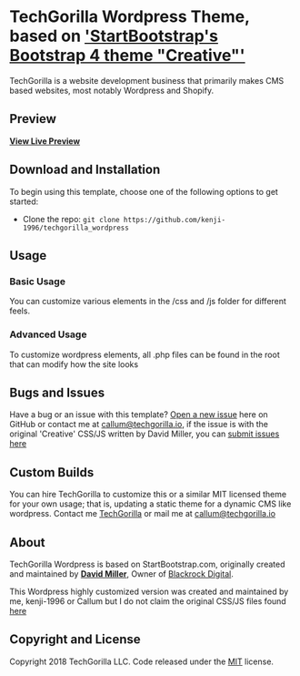 # TechGorilla Wordpress Theme, based on ['StartBootstrap's Bootstrap 4 theme "Creative"'](https://startbootstrap.com/template-overviews/creative/)

TechGorilla is a website development business that primarily makes CMS based websites, most notably Wordpress and Shopify.

## Preview

**[View Live Preview](https://techgorilla.io)**

## Download and Installation

To begin using this template, choose one of the following options to get started:
* Clone the repo: `git clone https://github.com/kenji-1996/techgorilla_wordpress`

## Usage

### Basic Usage

You can customize various elements in the /css and /js folder for different feels.

### Advanced Usage

To customize wordpress elements, all .php files can be found in the root that can modify how the site looks

## Bugs and Issues

Have a bug or an issue with this template? [Open a new issue](https://github.com/kenji-1996/techgorilla_wordpress/issues) here on GitHub or contact me at callum@techgorilla.io, if the issue is with the original 'Creative' CSS/JS written by David Miller, you can [submit issues here](https://github.com/BlackrockDigital/startbootstrap-creative/issues)

## Custom Builds

You can hire TechGorilla to customize this or a similar MIT licensed theme for your own usage; that is, updating a static theme for a dynamic CMS like wordpress. Contact me [TechGorilla](https://techgorilla.io) or mail me at callum@techgorilla.io

## About

TechGorilla Wordpress is based on StartBootstrap.com, originally created and maintained by **[David Miller](http://davidmiller.io/)**, Owner of [Blackrock Digital](http://blackrockdigital.io/).

This Wordpress highly customized version was created and maintained by me, kenji-1996 or Callum but I do not claim the original CSS/JS files found [here](https://github.com/BlackrockDigital/startbootstrap-creative)

## Copyright and License

Copyright 2018 TechGorilla LLC. Code released under the [MIT](https://github.com/kenji-1996/techgorilla_wordpress/blob/master/LICENSE) license.
